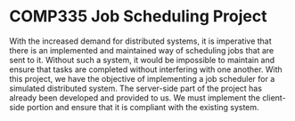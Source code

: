 # COMP335 Job Scheduling Project

With the increased demand for distributed systems, it is imperative that there is an implemented and maintained way of scheduling jobs that are sent to it. Without such a system, it would be impossible to maintain and ensure that tasks are completed without interfering with one another. With this project, we have the objective of implementing a job scheduler for a simulated distributed system. The server-side part of the project has already been developed and provided to us. We must implement the client-side portion and ensure that it is compliant with the existing system.
